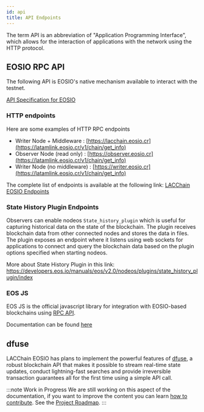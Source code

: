 ```yaml
---
id: api
title: API Endpoints
---
```


The term API is an abbreviation of "Application Programming Interface", which allows for the interaction of applications with the network using the HTTP protocol.

## EOSIO RPC API 

The following API is EOSIO's native mechanism available to interact with the testnet.

[API Specification for EOSIO](https://developers.eos.io/manuals/eos/latest/nodeos/plugins/chain_api_plugin/api-reference/index)

### HTTP endpoints

Here are some examples of HTTP RPC endpoints

> 
  - Writer Node + Middleware : [https://lacchain.eosio.cr](https://latamlink.eosio.cr/v1/chain/get_info) 
  - Observer Node (read only) : [https://observer.eosio.cr](https://latamlink.eosio.cr/v1/chain/get_info)
  - Writer Node (no middleware) : [https://writer.eosio.cr](https://latamlink.eosio.cr/v1/chain/get_info) 

The complete list of endpoints is available at the following link: [LACChain EOSIO Endpoints](https://dashboard.latamlink.io/endpoints)

### State History Plugin Endpoints 
Observers can enable nodeos `State_history_plugin` which is useful for capturing historical data on the state of the blockchain. The plugin receives blockchain data from other connected nodes and stores the data in files. The plugin exposes an endpoint where it listens using web sockets for applications to connect and query the blockchain data based on the plugin options specified when starting nodeos.

More about State History Plugin in this link: https://developers.eos.io/manuals/eos/v2.0/nodeos/plugins/state_history_plugin/index

### EOS JS

EOS JS is the official javascript library for integration with EOSIO-based blockchains using [RPC API](https://developers.eos.io/eosio-nodeos/reference).

Documentation can be found [here](https://eosio.github.io/eosjs)

## dfuse 	 

LACChain EOSIO has plans to implement the powerful features of [dfuse](https://www.dfuse.io/en), a robust blockchain API that makes it possible to stream real-time state updates, conduct lightning-fast searches and provide irreversible transaction guarantees all for the first time using a simple API call.

:::note Work in Progress
We are still working on this aspect of the documentation, if you want to improve the content you can learn [how to contribute](../guias/contribuir). See the [Project Roadmap](../roadmap).
:::
